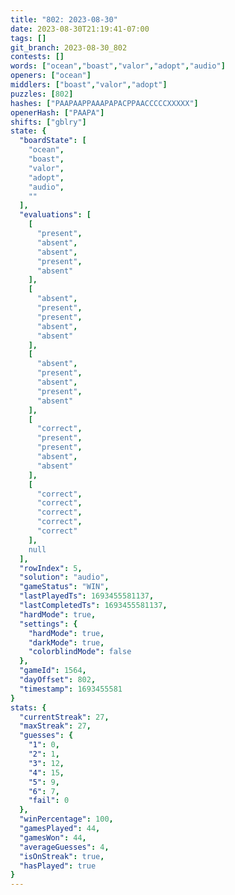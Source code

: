 ```yaml
---
title: "802: 2023-08-30"
date: 2023-08-30T21:19:41-07:00
tags: []
git_branch: 2023-08-30_802
contests: []
words: ["ocean","boast","valor","adopt","audio"]
openers: ["ocean"]
middlers: ["boast","valor","adopt"]
puzzles: [802]
hashes: ["PAAPAAPPAAAPAPACPPAACCCCCXXXXX"]
openerHash: ["PAAPA"]
shifts: ["gblry"]
state: {
  "boardState": [
    "ocean",
    "boast",
    "valor",
    "adopt",
    "audio",
    ""
  ],
  "evaluations": [
    [
      "present",
      "absent",
      "absent",
      "present",
      "absent"
    ],
    [
      "absent",
      "present",
      "present",
      "absent",
      "absent"
    ],
    [
      "absent",
      "present",
      "absent",
      "present",
      "absent"
    ],
    [
      "correct",
      "present",
      "present",
      "absent",
      "absent"
    ],
    [
      "correct",
      "correct",
      "correct",
      "correct",
      "correct"
    ],
    null
  ],
  "rowIndex": 5,
  "solution": "audio",
  "gameStatus": "WIN",
  "lastPlayedTs": 1693455581137,
  "lastCompletedTs": 1693455581137,
  "hardMode": true,
  "settings": {
    "hardMode": true,
    "darkMode": true,
    "colorblindMode": false
  },
  "gameId": 1564,
  "dayOffset": 802,
  "timestamp": 1693455581
}
stats: {
  "currentStreak": 27,
  "maxStreak": 27,
  "guesses": {
    "1": 0,
    "2": 1,
    "3": 12,
    "4": 15,
    "5": 9,
    "6": 7,
    "fail": 0
  },
  "winPercentage": 100,
  "gamesPlayed": 44,
  "gamesWon": 44,
  "averageGuesses": 4,
  "isOnStreak": true,
  "hasPlayed": true
}
---
```

<!-- more -->
